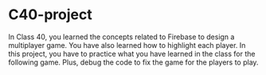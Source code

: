# C40-project
In Class 40, you learned the concepts related to Firebase to design a multiplayer game. You have also learned how to highlight each player.  In this project, you have to practice what you have learned in the class for the following game. Plus, debug the code to fix the game for the players to play.
